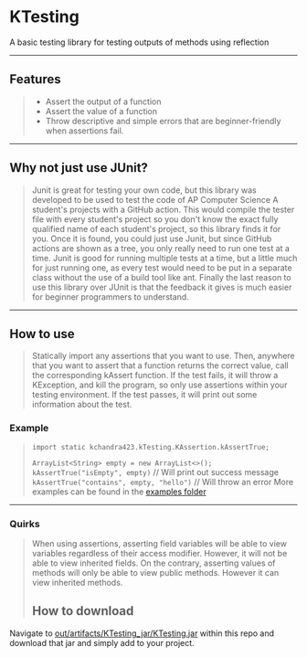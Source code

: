 # KTesting
A basic testing library for testing outputs of methods using reflection
***
## Features
> - Assert the output of a function  
> - Assert the value of a function
> - Throw descriptive and simple errors that are beginner-friendly when assertions fail.
***
## Why not just use JUnit?
> Junit is great for testing your own code, but this library was developed
> to be used to test the code of AP Computer Science A student's projects with a GitHub action.
> This would compile the tester file with every student's project
> so you don't know the exact fully qualified name of each student's project,
> so this library finds it for you. Once it is found, you could just use Junit, but since GitHub
> actions are shown as a tree, you only really need to run one test at a time. Junit is good for
> running multiple tests at a time, but a little much for just running one, as every test would need to 
> be put in a separate class without the use of a build tool like ant.
> Finally the last reason to use this library over JUnit is that the 
> feedback it gives is much easier for beginner programmers to understand. 
***
## How to use
> Statically import any assertions that you want to use. Then, anywhere that you want to assert that a function returns the correct value,
call the corresponding kAssert function. If the test fails, it will throw a KException, and kill the program, so only use assertions within
your testing environment. If the test passes, it will print out some information about the test.
### Example
> `import static kchandra423.kTesting.KAssertion.kAssertTrue;`
> 
> `ArrayList<String> empty = new ArrayList<>();`  
> `kAssertTrue("isEmpty", empty)` // Will print out success message  
> `kAssertTrue("contains", empty, "hello")` // Will throw an error
More examples can be found in the [examples folder](https://github.com/kchandra423/KTesting/tree/master/Examples)
***
### Quirks
> When using assertions, asserting field variables will be able to view variables regardless of 
> their access modifier. However, it will not be able to view inherited fields. 
> On the contrary, asserting values of methods will only be able to view public methods. 
> However it can view inherited methods.
> ## How to download
Navigate to [out/artifacts/KTesting_jar/KTesting.jar](https://github.com/kchandra423/KTesting/blob/master/out/artifacts/KTesting_jar/KTesting.jar) within this repo and download that jar and simply add to your project.
